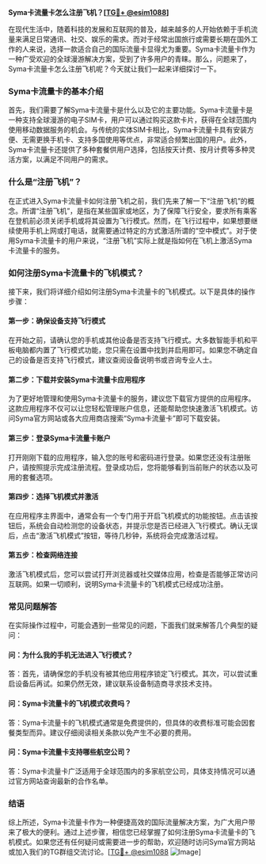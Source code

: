 **Syma卡流量卡怎么注册飞机？[[TG💪+ @esim1088](https://t.me/s/esim1088)]**

在现代生活中，随着科技的发展和互联网的普及，越来越多的人开始依赖于手机流量来满足日常通讯、社交、娱乐的需求。而对于经常出国旅行或需要长期在国外工作的人来说，选择一款适合自己的国际流量卡显得尤为重要。Syma卡流量卡作为一种广受欢迎的全球漫游解决方案，受到了许多用户的青睐。那么，问题来了，Syma卡流量卡怎么注册飞机呢？今天就让我们一起来详细探讨一下。

### Syma卡流量卡的基本介绍

首先，我们需要了解Syma卡流量卡是什么以及它的主要功能。Syma卡流量卡是一种支持全球漫游的电子SIM卡，用户可以通过购买这款卡片，获得在全球范围内使用移动数据服务的机会。与传统的实体SIM卡相比，Syma卡流量卡具有安装方便、无需更换手机卡、支持多国使用等优点，非常适合频繁出国的用户。此外，Syma卡流量卡还提供了多种套餐供用户选择，包括按天计费、按月计费等多种灵活方案，以满足不同用户的需求。

### 什么是“注册飞机”？

在正式进入Syma卡流量卡如何注册飞机之前，我们先来了解一下“注册飞机”的概念。所谓“注册飞机”，是指在某些国家或地区，为了保障飞行安全，要求所有乘客在登机前必须关闭手机或将其设置为飞行模式。然而，在飞行过程中，如果想要继续使用手机上网或打电话，就需要通过特定的方式激活所谓的“空中模式”。对于使用Syma卡流量卡的用户来说，“注册飞机”实际上就是指如何在飞机上激活Syma卡流量卡的服务。

### 如何注册Syma卡流量卡的飞机模式？

接下来，我们将详细介绍如何注册Syma卡流量卡的飞机模式。以下是具体的操作步骤：

#### 第一步：确保设备支持飞行模式

在开始之前，请确认您的手机或其他设备是否支持飞行模式。大多数智能手机和平板电脑都内置了飞行模式功能，您只需在设置中找到并启用即可。如果您不确定自己的设备是否支持飞行模式，建议查阅设备说明书或咨询专业人士。

#### 第二步：下载并安装Syma卡流量卡应用程序

为了更好地管理和使用Syma卡流量卡的服务，建议您下载官方提供的应用程序。这款应用程序不仅可以让您轻松管理账户信息，还能帮助您快速激活飞机模式。访问Syma官方网站或各大应用商店搜索“Syma卡流量卡”即可下载安装。

#### 第三步：登录Syma卡流量卡账户

打开刚刚下载的应用程序，输入您的账号和密码进行登录。如果您还没有注册账户，请按照提示完成注册流程。登录成功后，您将能够看到当前账户的状态以及可用的套餐选项。

#### 第四步：选择飞机模式并激活

在应用程序主界面中，通常会有一个专门用于开启飞机模式的功能按钮。点击该按钮后，系统会自动检测您的设备状态，并提示您是否已经进入飞行模式。确认无误后，点击“激活飞机模式”按钮，等待几秒钟，系统将会完成激活过程。

#### 第五步：检查网络连接

激活飞机模式后，您可以尝试打开浏览器或社交媒体应用，检查是否能够正常访问互联网。如果一切顺利，说明Syma卡流量卡的飞机模式已经成功注册。

### 常见问题解答

在实际操作过程中，可能会遇到一些常见的问题，下面我们就来解答几个典型的疑问：

#### 问：为什么我的手机无法进入飞行模式？
答：首先，请确保您的手机没有被其他应用程序锁定飞行模式。其次，可以尝试重启设备后再试。如果仍然无效，建议联系设备制造商寻求技术支持。

#### 问：Syma卡流量卡的飞机模式收费吗？
答：Syma卡流量卡的飞机模式通常是免费提供的，但具体的收费标准可能会因套餐类型而异。建议仔细阅读相关条款以免产生不必要的费用。

#### 问：Syma卡流量卡支持哪些航空公司？
答：Syma卡流量卡广泛适用于全球范围内的多家航空公司，具体支持情况可以通过官方网站查询最新的合作名单。

### 结语

综上所述，Syma卡流量卡作为一种便捷高效的国际流量解决方案，为广大用户带来了极大的便利。通过上述步骤，相信您已经掌握了如何注册Syma卡流量卡的飞机模式。如果您还有任何疑问或需要进一步的帮助，欢迎随时访问Syma官方网站或加入我们的TG群组交流讨论。[[TG💪+ @esim1088](https://t.me/s/esim1088) ![Image](https://i.postimg.cc/4NQfJmqS/Snipaste-2025-05-13-00-14-12.png)]